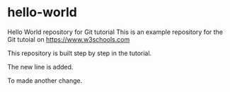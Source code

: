 # hello-world
Hello World repository for Git tutorial
This is an example repository for the Git tutoial on https://www.w3schools.com

This repository is built step by step in the tutorial.


The new line is added.

To made another change.
